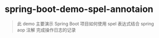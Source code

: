 # spring-boot-demo-spel-annotaion

> 此 demo 主要演示 Spring Boot 项目如何使用 spel 表达式结合 spring aop 注解 完成操作日志的记录



